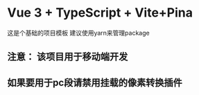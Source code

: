 # Vue 3 + TypeScript + Vite+Pina

这是个基础的项目模板 建议使用yarn来管理package

## 注意： 该项目用于移动端开发
## 如果要用于pc段请禁用挂载的像素转换插件
